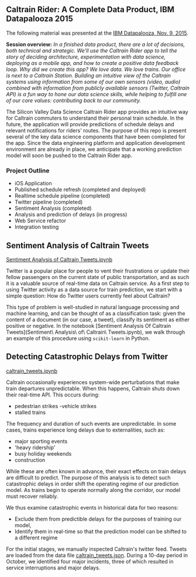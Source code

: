 ## Caltrain Rider: A Complete Data Product, IBM Datapalooza 2015

The following material was presented at the [IBM Datapalooza, Nov. 9, 2015](http://www.spark.tc/datapalooza/full-topics/).

**Session overview:**
*In a finished data product, there are a lot of decisions, both technical and strategic. We'll use the Caltrain Rider app to tell the story of deciding architecture, experimentation with data science, deploying as a mobile app, and how to create a positive data feedback loop. Why did we create this app? We love data. We love trains. Our office is next to a Caltrain Station. Building an intuitive view of the Caltrain systems using information from some of our own sensors (video, audio) combined with information from publicly available sensors (Twitter, Caltrain API) is a fun way to hone our data science skills, while helping to fulfill one of our core values: contributing back to our community.*

The Silicon Valley Data Science Caltrain Rider app provides an intuitive way for Caltrain commuters to understand their personal train schedule. In the future, the application will provide predictions of schedule delays and relevant notifications for riders' routes. 
The purpose of this repo is present several of the key data science components that have been completed for the app. 
Since the data engineering platform and application development environment are already in place, 
we anticipate that a working prediction model will soon be pushed to the Caltrain Rider app. 

### Project Outline
- iOS Application
- Published schedule refresh (completed and deployed)
- Realtime schedule pipeline (completed)
- Twitter pipeline (completed)
- Sentiment Analysis (completed)
- Analysis and prediction of delays (in progress)
- Web Service refactor
- Integration testing


## Sentiment Analysis of Caltrain Tweets

[Sentiment Analysis of Caltrain Tweets.ipynb](https://github.com/silicon-valley-data-science/datapalooza-2015/blob/master/Sentiment%20Analysis%20of%20Caltrain%20Tweets.ipynb)

Twitter is a popular place for people to vent their frustrations or update their fellow passengers on the current state of public transportation, and as such it is a  valuable source of real-time data on Caltrain service. As a first step to using Twitter activity as a data source for train prediction, we start with a simple question: How do Twitter users currently feel about Caltrain?

This type of problem is well-studied in natural language processing and machine learning, and can be thought of as a classification task: given the content of a document (in our case, a tweet), classify its sentiment as either positive or negative. In the notebook [Sentiment Analysis Of Caltrain Tweets](Sentiment\ Analysis\ of\ Caltrain\ Tweets.ipynb), we walk through an example of this procedure using `scikit-learn` in Python.

## Detecting Catastrophic Delays from Twitter

[caltrain_tweets.ipynb](https://github.com/silicon-valley-data-science/datapalooza-2015/blob/master/caltrain_tweets.ipynb)

Caltrain occasionally experiences system-wide perturbations that make train departures 
unpredictable. 
When this happens, Caltrain shuts down their real-time API.
This occurs during:

- pedestrian strikes
-vehicle strikes
- stalled trains

The frequency and duration of such events are unpredictable. 
In some cases, trains experience long delays due to externalities,
such as:

- major sporting events
- 'heavy ridership'
- busy holiday weekends
- construction

While these are often known in advance, 
their exact effects on train delays are difficult to predict. 
The purpose of this analysis is to detect such catastrophic delays in order shift the operating
regime of our prediction model.
As trains begin to operate normally along the corridor, our model must recover reliably.

We thus examine catastrophic events in historical data for two reasons:

- Exclude them from predictible delays for the purposes of training our model,
- Identify them in real-time so that the prediction model can be shifted to a different regime

For the initial stages, we manually inspected Caltrain's twitter feed.
Tweets are loaded from the data file [caltrain_tweets.json](https://github.com/silicon-valley-data-science/datapalooza-2015/blob/master/caltrain_tweets.json). 
During a 10-day period in October, we identified four major incidents, 
three of which resulted in service interruptions and major delays.
